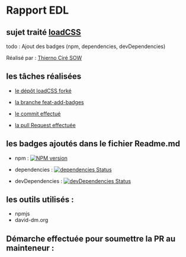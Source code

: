 # Rapport EDL

## sujet traité [loadCSS](https://github.com/filamentgroup/loadCSS)

todo : Ajout des badges (npm, dependencies, devDependencies)  

Réalisé par : [Thierno Ciré SOW](https://github.com/thierno2018)

les tâches réalisées
----------------------
- [le dépôt loadCSS forké](https://github.com/thierno2018/loadCSS)

- [la branche feat-add-badges](https://github.com/thierno2018/loadCSS/tree/feat-add-badges)

- [le commit effectué](https://github.com/thierno2018/loadCSS/commit/72cb0b248c459b17249082e4dc95ca6495016c0f)

- [la pull Request effectuée](https://github.com/filamentgroup/loadCSS/pull/269)

les badges ajoutés dans le fichier Readme.md
--------------------------------------------
- npm :
[![NPM version](http://img.shields.io/npm/v/fg-loadcss.svg)](https://www.npmjs.org/package/fg-loadcss)

- dependencies :
[![dependencies Status](https://david-dm.org/filamentgroup/loadCSS/status.svg)](https://david-dm.org/filamentgroup/loadCSS)

- devDependencies :
[![devDependencies Status](https://david-dm.org/filamentgroup/loadCSS/dev-status.svg)](https://david-dm.org/filamentgroup/loadCSS?type=dev)


les outils utilisés :
---------------------
- npmjs
- david-dm.org

Démarche effectuée pour soumettre la PR au mainteneur :
-------
